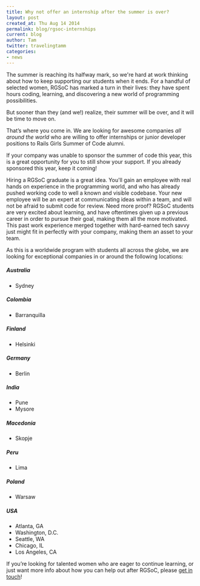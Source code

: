 ```yaml
---
title: Why not offer an internship after the summer is over?
layout: post
created_at: Thu Aug 14 2014
permalink: blog/rgsoc-internships
current: blog
author: Tam
twitter: travelingtamm
categories:
- news
---
```


The summer is reaching its halfway mark, so we're hard at work thinking about how to keep supporting our students when it ends. For a handful of selected women, RGSoC has marked a turn in their lives: they have spent hours coding, learning, and discovering a new world of programming possibilities.

But sooner than they (and we!) realize, their summer will be over, and it will be time to move on.

That’s where you come in. We are looking for awesome companies _all around the world_ who are willing to offer internships or junior developer positions to Rails Girls Summer of Code alumni.

If your company was unable to sponsor the summer of code this year, this is a great opportunity for you to still show your support. If you already sponsored this year, keep it coming!

Hiring a RGSoC graduate is a great idea. You'll gain an employee with real hands on experience in the programming world, and who has already pushed working code to well a known and visible codebase. Your new employee will be an expert at communicating ideas within a team, and will not be afraid to submit code for review. Need more proof? RGSoC students are very excited about learning, and have oftentimes given up a previous career in order to pursue their goal, making them all the more motivated. This past work experience merged together with hard-earned tech savvy just might fit in perfectly with your company, making them an asset to your team.

As this is a worldwide program with students all across the globe, we are looking for exceptional companies in or around the following locations:

##### Australia
* Sydney

##### Colombia
* Barranquilla

##### Finland
* Helsinki

##### Germany
* Berlin

##### India
* Pune
* Mysore

##### Macedonia
* Skopje

##### Peru
* Lima

##### Poland
* Warsaw

##### USA

* Atlanta, GA
* Washington, D.C.
* Seattle, WA
* Chicago, IL
* Los Angeles, CA

If you’re looking for talented women who are eager to continue learning, or just want more info about how you can help out after RGSoC, please [get in touch](mailto:contact@rgsoc.org)!

